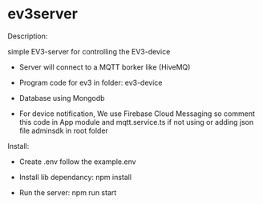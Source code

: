 # ev3server

Description:

simple EV3-server for controlling the EV3-device
- Server will connect to a MQTT borker like (HiveMQ)

- Program code for ev3 in folder: ev3-device 

- Database using Mongodb

- For device notification, We use Firebase Cloud Messaging so comment this code in App module and mqtt.service.ts if not using or adding json file adminsdk in root folder


Install:

+ Create .env follow the example.env

+ Install lib dependancy: npm install

+ Run the server: npm run start



